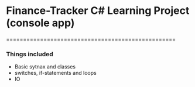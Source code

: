 # Finance-Tracker C# Learning Project (console app)
==================================================

### Things included 
* Basic sytnax and classes
* switches, if-statements and loops
* IO
